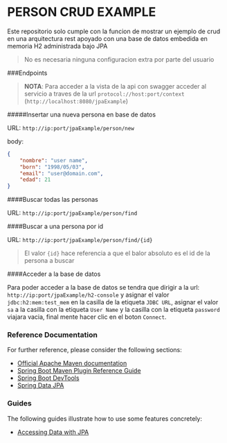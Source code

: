 # PERSON CRUD EXAMPLE 

Este repositorio solo cumple con la funcion de mostrar un ejemplo de crud en 
una arquitectura rest apoyado con una base de datos embedida en memoria H2
administrada bajo JPA

>No es necesaria ninguna configuracion extra por parte del usuario

###Endpoints

>**NOTA**: Para acceder a la vista de la api con swagger acceder al servicio a traves de la url `protocol://host:port/context` (`http://localhost:8080/jpaExample`)

#####Insertar una nueva persona en base de datos

URL: `http://ip:port/jpaExample/person/new`

body:
```json
{
	"nombre": "user name",
	"born": "1998/05/03",
	"email": "user@domain.com",
	"edad": 21
}
```

####Buscar todas las personas

URL: `http://ip:port/jpaExample/person/find`

####Buscar a una persona por id

URL: `http://ip:port/jpaExample/person/find/{id}`
>El valor `{id}` hace referencia a que el balor absoluto es el id de la persona a buscar

####Acceder a la base de datos

Para poder acceder a la base de datos se tendra que dirigir a la url:
`http://ip:port/jpaExample/h2-console` y asignar el valor 
`jdbc:h2:mem:test_mem` en la casilla de la etiqueta `JDBC URL`, asignar
el valor `sa` a la casilla con la etiqueta `User Name` y la casilla con la
etiqueta `password` viajara vacia, final mente hacer clic en el boton `Connect`.

### Reference Documentation
For further reference, please consider the following sections:

* [Official Apache Maven documentation](https://maven.apache.org/guides/index.html)
* [Spring Boot Maven Plugin Reference Guide](https://docs.spring.io/spring-boot/docs/2.2.7.RELEASE/maven-plugin/)
* [Spring Boot DevTools](https://docs.spring.io/spring-boot/docs/2.2.7.RELEASE/reference/htmlsingle/#using-boot-devtools)
* [Spring Data JPA](https://docs.spring.io/spring-boot/docs/2.2.7.RELEASE/reference/htmlsingle/#boot-features-jpa-and-spring-data)

### Guides
The following guides illustrate how to use some features concretely:

* [Accessing Data with JPA](https://spring.io/guides/gs/accessing-data-jpa/)

